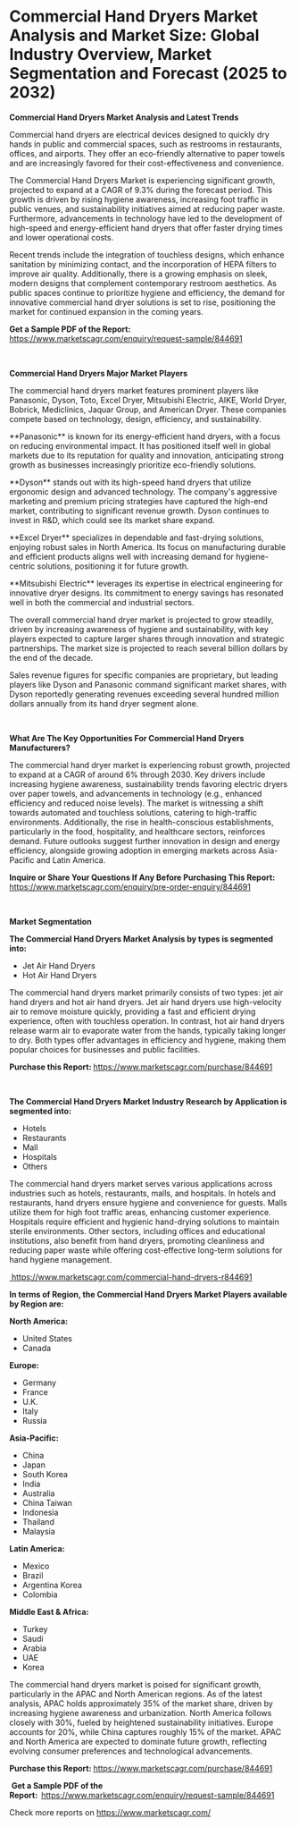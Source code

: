 <p><h1>Commercial Hand Dryers Market Analysis and Market Size: Global Industry Overview, Market Segmentation and Forecast (2025 to 2032)</h1></p><p><strong>Commercial Hand Dryers Market Analysis and Latest Trends</strong></p>
<p><p>Commercial hand dryers are electrical devices designed to quickly dry hands in public and commercial spaces, such as restrooms in restaurants, offices, and airports. They offer an eco-friendly alternative to paper towels and are increasingly favored for their cost-effectiveness and convenience. </p><p>The Commercial Hand Dryers Market is experiencing significant growth, projected to expand at a CAGR of 9.3% during the forecast period. This growth is driven by rising hygiene awareness, increasing foot traffic in public venues, and sustainability initiatives aimed at reducing paper waste. Furthermore, advancements in technology have led to the development of high-speed and energy-efficient hand dryers that offer faster drying times and lower operational costs. </p><p>Recent trends include the integration of touchless designs, which enhance sanitation by minimizing contact, and the incorporation of HEPA filters to improve air quality. Additionally, there is a growing emphasis on sleek, modern designs that complement contemporary restroom aesthetics. As public spaces continue to prioritize hygiene and efficiency, the demand for innovative commercial hand dryer solutions is set to rise, positioning the market for continued expansion in the coming years.</p></p>
<p><strong>Get a Sample PDF of the Report:&nbsp;</strong> <a href="https://www.marketscagr.com/enquiry/request-sample/844691?utm_campaign=2138&utm_medium=2&utm_source=Github&utm_content=ia&utm_term=07022025&utm_id=commercial-hand-dryers">https://www.marketscagr.com/enquiry/request-sample/844691</a></p>
<p>&nbsp;</p>
<p><strong>Commercial Hand Dryers Major Market Players</strong></p>
<p><p>The commercial hand dryers market features prominent players like Panasonic, Dyson, Toto, Excel Dryer, Mitsubishi Electric, AIKE, World Dryer, Bobrick, Mediclinics, Jaquar Group, and American Dryer. These companies compete based on technology, design, efficiency, and sustainability.</p><p>**Panasonic** is known for its energy-efficient hand dryers, with a focus on reducing environmental impact. It has positioned itself well in global markets due to its reputation for quality and innovation, anticipating strong growth as businesses increasingly prioritize eco-friendly solutions.</p><p>**Dyson** stands out with its high-speed hand dryers that utilize ergonomic design and advanced technology. The company's aggressive marketing and premium pricing strategies have captured the high-end market, contributing to significant revenue growth. Dyson continues to invest in R&D, which could see its market share expand.</p><p>**Excel Dryer** specializes in dependable and fast-drying solutions, enjoying robust sales in North America. Its focus on manufacturing durable and efficient products aligns well with increasing demand for hygiene-centric solutions, positioning it for future growth.</p><p>**Mitsubishi Electric** leverages its expertise in electrical engineering for innovative dryer designs. Its commitment to energy savings has resonated well in both the commercial and industrial sectors. </p><p>The overall commercial hand dryer market is projected to grow steadily, driven by increasing awareness of hygiene and sustainability, with key players expected to capture larger shares through innovation and strategic partnerships. The market size is projected to reach several billion dollars by the end of the decade. </p><p>Sales revenue figures for specific companies are proprietary, but leading players like Dyson and Panasonic command significant market shares, with Dyson reportedly generating revenues exceeding several hundred million dollars annually from its hand dryer segment alone.</p></p>
<p>&nbsp;</p>
<p><strong>What Are The Key Opportunities For Commercial Hand Dryers Manufacturers?</strong></p>
<p><p>The commercial hand dryer market is experiencing robust growth, projected to expand at a CAGR of around 6% through 2030. Key drivers include increasing hygiene awareness, sustainability trends favoring electric dryers over paper towels, and advancements in technology (e.g., enhanced efficiency and reduced noise levels). The market is witnessing a shift towards automated and touchless solutions, catering to high-traffic environments. Additionally, the rise in health-conscious establishments, particularly in the food, hospitality, and healthcare sectors, reinforces demand. Future outlooks suggest further innovation in design and energy efficiency, alongside growing adoption in emerging markets across Asia-Pacific and Latin America.</p></p>
<p><strong>Inquire or Share Your Questions If Any Before Purchasing This Report:</strong> <a href="https://www.marketscagr.com/enquiry/pre-order-enquiry/844691?utm_campaign=2138&utm_medium=2&utm_source=Github&utm_content=ia&utm_term=07022025&utm_id=commercial-hand-dryers">https://www.marketscagr.com/enquiry/pre-order-enquiry/844691</a></p>
<p>&nbsp;</p>
<p><strong>Market Segmentation</strong></p>
<p><strong>The Commercial Hand Dryers Market Analysis by types is segmented into:</strong></p>
<p><ul><li>Jet Air Hand Dryers</li><li>Hot Air Hand Dryers</li></ul></p>
<p><p>The commercial hand dryers market primarily consists of two types: jet air hand dryers and hot air hand dryers. Jet air hand dryers use high-velocity air to remove moisture quickly, providing a fast and efficient drying experience, often with touchless operation. In contrast, hot air hand dryers release warm air to evaporate water from the hands, typically taking longer to dry. Both types offer advantages in efficiency and hygiene, making them popular choices for businesses and public facilities.</p></p>
<p><strong>Purchase this Report:&nbsp;</strong><a href="https://www.marketscagr.com/purchase/844691?utm_campaign=2138&utm_medium=2&utm_source=Github&utm_content=ia&utm_term=07022025&utm_id=commercial-hand-dryers">https://www.marketscagr.com/purchase/844691</a></p>
<p>&nbsp;</p>
<p><strong>The Commercial Hand Dryers Market Industry Research by Application is segmented into:</strong></p>
<p><ul><li>Hotels</li><li>Restaurants</li><li>Mall</li><li>Hospitals</li><li>Others</li></ul></p>
<p><p>The commercial hand dryers market serves various applications across industries such as hotels, restaurants, malls, and hospitals. In hotels and restaurants, hand dryers ensure hygiene and convenience for guests. Malls utilize them for high foot traffic areas, enhancing customer experience. Hospitals require efficient and hygienic hand-drying solutions to maintain sterile environments. Other sectors, including offices and educational institutions, also benefit from hand dryers, promoting cleanliness and reducing paper waste while offering cost-effective long-term solutions for hand hygiene management.</p></p>
<p><a href="https://www.marketscagr.com/commercial-hand-dryers-r844691?utm_campaign=2138&utm_medium=2&utm_source=Github&utm_content=ia&utm_term=07022025&utm_id=commercial-hand-dryers">&nbsp;https://www.marketscagr.com/commercial-hand-dryers-r844691</a></p>
<p><strong>In terms of Region, the Commercial Hand Dryers Market Players available by Region are:</strong></p>
<p>
    <p> <strong> North America: </strong>
        <ul>
            <li>United States</li>
            <li>Canada</li>
        </ul>
        </p> 
    <p> <strong> Europe: </strong>
        <ul>
            <li>Germany</li>
            <li>France</li>
            <li>U.K.</li>
            <li>Italy</li>
            <li>Russia</li>
        </ul>
        </p> 
    <p> <strong> Asia-Pacific: </strong>
        <ul>
            <li>China</li>
            <li>Japan</li>
            <li>South Korea</li>
            <li>India</li>
            <li>Australia</li>
            <li>China Taiwan</li>
            <li>Indonesia</li>
            <li>Thailand</li>
            <li>Malaysia</li>
        </ul>
        </p> 
    <p> <strong> Latin America: </strong>
        <ul>
            <li>Mexico</li>
            <li>Brazil</li>
            <li>Argentina Korea</li>
            <li>Colombia</li>
        </ul>
        </p> 
    <p> <strong> Middle East & Africa: </strong>
        <ul>
            <li>Turkey</li>
            <li>Saudi</li>
            <li>Arabia</li>
            <li>UAE</li>
            <li>Korea</li>
        </ul>
    </p>
    </p>
<p><p>The commercial hand dryers market is poised for significant growth, particularly in the APAC and North American regions. As of the latest analysis, APAC holds approximately 35% of the market share, driven by increasing hygiene awareness and urbanization. North America follows closely with 30%, fueled by heightened sustainability initiatives. Europe accounts for 20%, while China captures roughly 15% of the market. APAC and North America are expected to dominate future growth, reflecting evolving consumer preferences and technological advancements.</p></p>
<p><strong>Purchase this Report: </strong><a href="https://www.marketscagr.com/purchase/844691?utm_campaign=2138&utm_medium=2&utm_source=Github&utm_content=ia&utm_term=07022025&utm_id=commercial-hand-dryers">https://www.marketscagr.com/purchase/844691</a></p>
<p>&nbsp;<strong>Get a Sample PDF of the Report:&nbsp;&nbsp;</strong><a href="https://www.marketscagr.com/enquiry/request-sample/844691?utm_campaign=2138&utm_medium=2&utm_source=Github&utm_content=ia&utm_term=07022025&utm_id=commercial-hand-dryers">https://www.marketscagr.com/enquiry/request-sample/844691</a></p>
<p><strong></strong></p>
<p>Check more reports on <a href="https://www.marketscagr.com/?utm_campaign=2138&utm_medium=2&utm_source=Github&utm_content=ia&utm_term=07022025&utm_id=commercial-hand-dryers">https://www.marketscagr.com/</a></p>